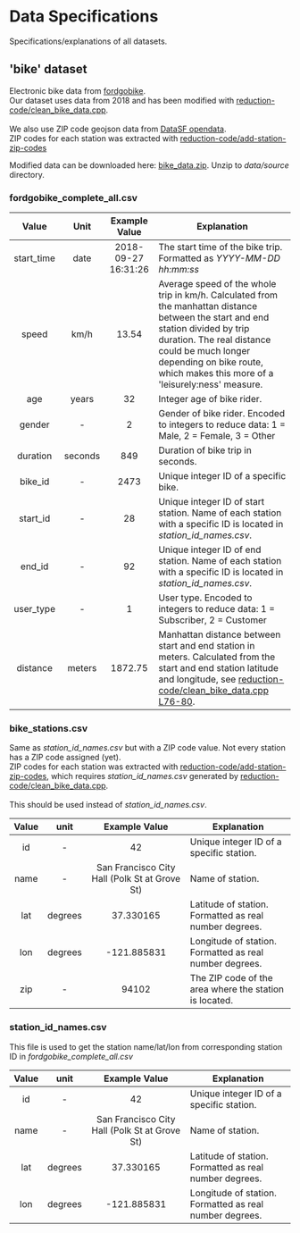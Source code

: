 # Data Specifications
Specifications/explanations of all datasets.
## 'bike' dataset
Electronic bike data from [fordgobike](https://www.fordgobike.com/system-data).<br/>
Our dataset uses data from 2018 and has been modified with [reduction-code/clean_bike_data.cpp](reduction-code/clean_bike_data.cpp).<br/>
<br/>
We also use ZIP code geojson data from [DataSF opendata](https://datasf.org/opendata/).<br/>
ZIP codes for each station was extracted with [reduction-code/add-station-zip-codes](reduction-code/add-station-zip-codes.js)<br/>

Modified data can be downloaded here: [bike_data.zip](https://drive.google.com/open?id=125cEqpvCVlzPbjgcyUOiryEa14pA0326). Unzip to *data/source* directory.  
### fordgobike_complete_all.csv

| Value		   | Unit      | Example Value | Explanation | 
|	:--------: | :-------: | :-----------: | ----------- |
| start_time | date      | 2018-09-27 16:31:26 | The start time of the bike trip. Formatted as *YYYY-MM-DD hh:mm:ss* |
| speed			 | km/h      | 13.54 | Average speed of the whole trip in km/h. Calculated from the manhattan distance between the start and end station divided by trip duration. The real distance could be much longer depending on bike route, which makes this more of a 'leisurely:ness' measure. |
| age        | years     | 32 | Integer age of bike rider. |
| gender     | -         | 2 | Gender of bike rider. Encoded to integers to reduce data: 1 = Male, 2 = Female, 3 = Other |
| duration   | seconds   | 849 | Duration of bike trip in seconds. |
| bike_id    | -         | 2473 | Unique integer ID of a specific bike. |
| start_id   | -         | 28 | Unique integer ID of start station. Name of each station with a specific ID is located in *station_id_names.csv*. |
| end_id     | -         | 92 | Unique integer ID of end station. Name of each station with a specific ID is located in *station_id_names.csv*. |
| user_type  | -         | 1 | User type. Encoded to integers to reduce data: 1 = Subscriber, 2 = Customer |
| distance   | meters    | 1872.75 | Manhattan distance between start and end station in meters. Calculated from the start and end station latitude and longitude, see [reduction-code/clean_bike_data.cpp L76-80](reduction-code/clean_bike_data.cpp#L76-L80). |

### bike_stations.csv

Same as *station_id_names.csv* but with a ZIP code value. Not every station has a ZIP code assigned (yet).<br/>
ZIP codes for each station was extracted with [reduction-code/add-station-zip-codes](reduction-code/add-station-zip-codes.js), which requires *station_id_names.csv* generated by [reduction-code/clean_bike_data.cpp](reduction-code/clean_bike_data.cpp). <br/><br/> This should be used instead of *station_id_names.csv*.

| Value | unit   | Example Value | Explanation  |
| :---: | :----: | :----: | ------------ |
| id    |  -     | 42 | Unique integer ID of a specific station. |
| name  |  -     | San Francisco City Hall (Polk St at Grove St) | Name of station. |
| lat   | degrees | 37.330165 | Latitude of station. Formatted as real number degrees. |
| lon   | degrees | -121.885831 | Longitude of station. Formatted as real number degrees. |
| zip   |  -      | 94102 | The ZIP code of the area where the station is located. |

### station_id_names.csv

This file is used to get the station name/lat/lon from corresponding station ID in *fordgobike_complete_all.csv*

| Value | unit   | Example Value | Explanation  |
| :---: | :----: | :----: | ------------ |
| id    |  -     | 42 | Unique integer ID of a specific station. |
| name  |  -     | San Francisco City Hall (Polk St at Grove St) | Name of station. |
| lat   | degrees | 37.330165 | Latitude of station. Formatted as real number degrees. |
| lon   | degrees | -121.885831 | Longitude of station. Formatted as real number degrees. |
